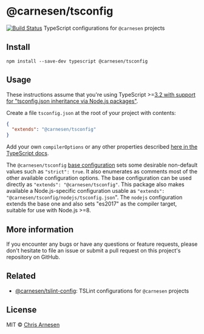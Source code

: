 # @carnesen/tsconfig
[![Build Status](https://github.com/carnesen/tsconfig/workflows/test/badge.svg)](https://github.com/carnesen/tsconfig/actions?query=workflow%3Atest+branch%3Amaster)
TypeScript configurations for `@carnesen` projects

## Install

```
npm install --save-dev typescript @carnesen/tsconfig
```

## Usage

These instructions assume that you're using TypeScript >=[3.2 with support for "tsconfig.json inheritance via Node.js packages"](https://www.typescriptlang.org/docs/handbook/release-notes/typescript-3-2.html). 

Create a file `tsconfig.json` at the root of your project with contents:

```json
{
  "extends": "@carnesen/tsconfig"
}
```
Add your own `compilerOptions` or any other properties described [here in the TypeScript docs](https://www.typescriptlang.org/docs/handbook/tsconfig-json.html).

The `@carnesen/tsconfig` [base configuration](tsconfig.json) sets some desirable non-default values such as `"strict": true`. It also enumerates as comments most of the other available configuration options. The base configuration can be used directly as `"extends": "@carnesen/tsconfig"`. This package also makes available a Node.js-specific configuration usable as `"extends": "@carnesen/tsconfig/nodejs/tsconfig.json`". The `nodejs` configuration extends the base one and also sets "es2017" as the compiler target, suitable for use with Node.js >=8.

## More information
If you encounter any bugs or have any questions or feature requests, please don't hesitate to file an issue or submit a pull request on this project's repository on GitHub.

## Related
- [@carnesen/tslint-config](https://github.com/carnesen/tslint-config): TSLint configurations for `@carnesen` projects

## License

MIT © [Chris Arnesen](https://www.carnesen.com)
